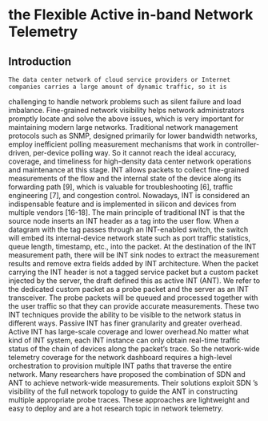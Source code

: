 # the Flexible Active in-band Network Telemetry
## Introduction
    The data center network of cloud service providers or Internet companies carries a large amount of dynamic traffic, so it is
challenging to handle network problems such as silent failure and load imbalance. Fine-grained network visibility
helps network administrators promptly locate and solve the
above issues, which is very important for maintaining modern
large networks. Traditional network management protocols
such as SNMP, designed primarily for lower bandwidth
networks, employ inefficient polling measurement mechanisms
that work in controller-driven, per-device polling way. So it
cannot reach the ideal accuracy, coverage, and timeliness for
high-density data center network operations and maintenance
at this stage. INT allows packets to collect fine-grained measurements of the flow and the internal state of the device along
its forwarding path [9], which is valuable for troubleshooting
[6], traffic engineering [7], and congestion control. Nowadays,
INT is considered an indispensable feature and is implemented
in silicon and devices from multiple vendors [16-18]. The main
principle of traditional INT is that the source node inserts an
INT header as a tag into the user flow. When a datagram
with the tag passes through an INT-enabled switch, the switch
will embed its internal-device network state such as port traffic
statistics, queue length, timestamp, etc., into the packet. At the
destination of the INT measurement path, there will be INT
sink nodes to extract the measurement results and remove extra
fields added by INT architecture. When the packet carrying the
INT header is not a tagged service packet but a custom packet
injected by the server, the draft defined this as active INT
(ANT). We refer to the dedicated custom packet as a probe
packet and the server as an INT transceiver. The probe packets
will be queued and processed together with the user traffic so
that they can provide accurate measurements.
    These two INT techniques provide the ability to be visible
to the network status in different ways. Passive INT has finer
granularity and greater overhead. Active INT has large-scale
coverage and lower overhead.No matter what kind of INT
system, each INT instance can only obtain real-time traffic
status of the chain of devices along the packet’s trace. So
the network-wide telemetry coverage for the network dashboard requires a high-level orchestration to provision multiple
INT paths that traverse the entire network. Many researchers
have proposed the combination of SDN and ANT to achieve
network-wide measurements. Their solutions exploit SDN ’s
visibility of the full network topology to guide the ANT in constructing multiple appropriate probe traces. These approaches
are lightweight and easy to deploy and are a hot research topic
in network telemetry.
